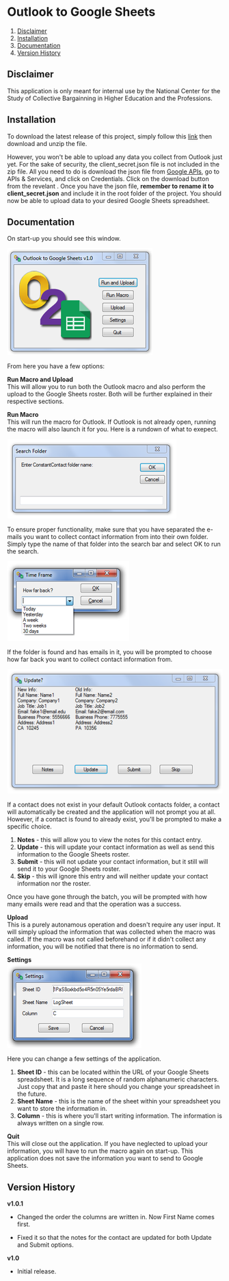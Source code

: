 # Outlook to Google Sheets

1. [Disclaimer](#disclaimer)
2. [Installation](#installation)
3. [Documentation](#documentation)
4. [Version History](#version-history)

## Disclaimer

This application is only meant for internal use by the National Center for the Study of Collective Bargainning in Higher Education and the Professions.

## Installation

To download the latest release of this project, simply follow this [link](https://github.com/mcardenas389/Outlook-To-Google-Sheets/releases) then download and unzip the file.

However, you won't be able to upload any data you collect from Outlook just yet. For the sake of security, the client_secret.json file is not included in the zip file. All you need to do is download the json file from [Google APIs](https://console.developers.google.com), go to APIs & Services, and click on Credentials. Click on the download button from the revelant . Once you have the json file, **remember to rename it to client_secret.json** and include it in the root folder of the project. You should now be able to upload data to your desired Google Sheets spreadsheet.

## Documentation

On start-up you should see this window.

![main window](https://raw.githubusercontent.com/mcardenas389/Outlook-To-Google-Sheets/master/documentation%20images/main%20window.PNG)

From here you have a few options:

**Run Macro and Upload**<br />
This will allow you to run both the Outlook macro and also perform the upload to the Google Sheets roster. Both will be further explained in their respective sections.

**Run Macro**<br />
This will run the macro for Outlook. If Outlook is not already open, running the macro will also launch it for you. Here is a rundown of what to exepect.
  
![search folder window](https://raw.githubusercontent.com/mcardenas389/Outlook-To-Google-Sheets/master/documentation%20images/search%20folder%20window.PNG)
  
To ensure proper functionality, make sure that you have separated the e-mails you want to collect contact information from into their own folder. Simply type the name of that folder into the search bar and select OK to run the search.

![time frame window](https://raw.githubusercontent.com/mcardenas389/Outlook-To-Google-Sheets/master/documentation%20images/time%20frame%20window.png)

If the folder is found and has emails in it, you will be prompted to choose how far back you want to collect contact information from.

![update window](https://raw.githubusercontent.com/mcardenas389/Outlook-To-Google-Sheets/master/documentation%20images/update%20window.PNG)

If a contact does not exist in your default Outlook contacts folder, a contact will automatically be created and the application will not prompt you at all. However, if a contact is found to already exist, you'll be prompted to make a specific choice.

1. **Notes** - this will allow you to view the notes for this contact entry.
2. **Update** - this will update your contact information as well as send this information to the Google Sheets roster.
3. **Submit** - this will not update your contact information, but it still will send it to your Google Sheets roster.
4. **Skip** - this will ignore this entry and will neither update your contact information nor the roster.

Once you have gone through the batch, you will be prompted with how many emails were read and that the operation was a success.

**Upload**<br />
This is a purely autonamous operation and doesn't require any user input. It will simply upload the information that was collected when the macro was called. If the macro was not called beforehand or if it didn't collect any information, you will be notified that there is no information to send.

**Settings**<br />
![settings window](https://raw.githubusercontent.com/mcardenas389/Outlook-To-Google-Sheets/master/documentation%20images/settings%20window.PNG)

Here you can change a few settings of the application.

1. **Sheet ID** - this can be located within the URL of your Google Sheets spreadsheet. It is a long sequence of random alphanumeric characters. Just copy that and paste it here should you change your spreadsheet in the future.
2. **Sheet Name** - this is the name of the sheet within your spreadsheet you want to store the information in.
3. **Column** - this is where you'll start writing information. The information is always written on a single row.

**Quit**<br />
This will close out the application. If you have neglected to upload your information, you will have to run the macro again on start-up. This application does not save the information you want to send to Google Sheets.

## Version History
**v1.0.1**<br />

* Changed the order the columns are written in. Now First Name comes first.

* Fixed it so that the notes for the contact are updated for both Update and Submit options.

**v1.0**<br />

* Initial release.
